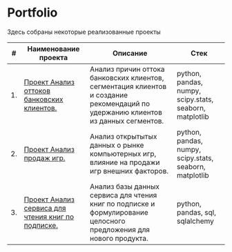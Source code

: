 # Portfolio

Здесь собраны некоторые реализованные проекты

| #    | Наименование проекта                | Описание                                                     | Стек                                                         |
| ---- | ------------------------------------------------------------ | ------------------------------------------------------------ | ------------------------------------------------------------ |
| 1.   | [Проект Анализ оттоков банковских клиентов.](https://github.com/shnuridze/Portfolio/blob/main/project_2/project_2.ipynb) | Анализ причин оттока банковских клиентов, сегментация клиентов и создание рекомендаций по удержанию клиентов из данных сегментов. | python, pandas, numpy, scipy.stats, seaborn, matplotlib |
| 2.   | [Проект Анализ продаж игр.](https://github.com/shnuridze/Portfolio/blob/main/project_1/Project_1.ipynb) | Анализ открытытых данных о рынке компьютерных игр, влияние на продажи игр внешних факторов. | python, pandas, numpy, scipy.stats, seaborn, matplotlib      |
| 3.   | [Проект Анализ сервиса для чтения книг по подписке.](https://github.com/shnuridze/Portfolio/blob/main/project_3/sql_project.ipynb) | Анализ базы данных сервиса для чтения книг по подписке и формулирование целосного предложения для нового продукта.             | python, pandas, sql, sqlalchemy  |


